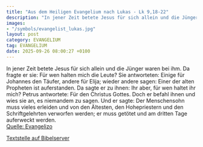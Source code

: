 ```yaml
---
title: "Aus dem Heiligen Evangelium nach Lukas - Lk 9,18-22"
description: "In jener Zeit betete Jesus für sich allein und die Jünger waren bei ihm. Da fragte er sie: Für wen halten mich die Leute? Sie antworteten: Einige für Johannes den Täufer, andere für Elija; wieder andere sagen: Einer der alten Propheten ist auferstanden. Da sagte er zu ihnen: Ihr ...."
images:
- "/symbols/evangelist_lukas.jpg"
layout: post
category: EVANGELIUM
tag: EVANGELIUM
date: 2025-09-26 08:00:27 +0100
---
```

In jener Zeit betete Jesus für sich allein und die Jünger waren bei ihm. Da fragte er sie: Für wen halten mich die Leute?
Sie antworteten: Einige für Johannes den Täufer, andere für Elija; wieder andere sagen: Einer der alten Propheten ist auferstanden.
Da sagte er zu ihnen: Ihr aber, für wen haltet ihr mich? Petrus antwortete: Für den Christus Gottes.<!--more-->
Doch er befahl ihnen und wies sie an, es niemandem zu sagen.
Und er sagte: Der Menschensohn muss vieles erleiden und von den Ältesten, den Hohepriestern und den Schriftgelehrten verworfen werden; er muss getötet und am dritten Tage auferweckt werden.<br>
[Quelle: Evangelizo](https://evangeliumtagfuertag.org/DE/gospel)

[Textstelle auf Bibelserver](https://www.bibleserver.com/EU/Lukas9,18-22)
